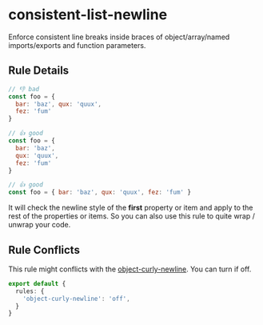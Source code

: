 # consistent-list-newline

Enforce consistent line breaks inside braces of object/array/named imports/exports and function parameters.

## Rule Details

<!-- eslint-skip -->
```js
// 👎 bad
const foo = {
  bar: 'baz', qux: 'quux',
  fez: 'fum'
}
```

<!-- eslint-skip -->
```js
// 👍 good
const foo = {
  bar: 'baz',
  qux: 'quux',
  fez: 'fum'
}

// 👍 good
const foo = { bar: 'baz', qux: 'quux', fez: 'fum' }
```

It will check the newline style of the **first** property or item and apply to the rest of the properties or items. So you can also use this rule to quite wrap / unwrap your code.

## Rule Conflicts

This rule might conflicts with the [object-curly-newline](https://eslint.org/docs/rules/object-curly-newline). You can turn if off.

```ts
export default {
  rules: {
    'object-curly-newline': 'off',
  }
}
```